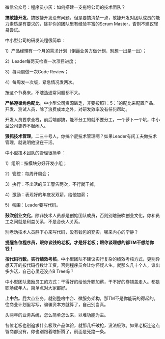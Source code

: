 微信公众号：程序员小灰：如何搭建一支拖垮公司的技术团队？



**搞敏捷开发**。搞敏捷开发没有问题，但是要搞清楚一点，敏捷开发对团队成员的能力素质是有要求的，除非你的团队里有经验丰富的Scrum Master，否则不建议轻易尝试。



中小型公司的研发流程很简单：

1）产品经理有一个月的需求计划（倒逼业务方做计划，别想一出是一出）；

2）Leader每两天检查一次项目进度；

3）每两周做一次Code Review；

4）每周发一次版，紧急情况发两次。

按这个节奏来，不瞎造通常问题都不大。



**严格遵循角色配比**。中小型公司资源匮乏，非要按照1：5：1的配比来配置产品、开发、测试人员，除了浪费成本之外，对研发效率没有任何帮助。

开发人员要求全栈，前后端都搞，能不分工的就不要分工，一个萝卜一个坑，中小型公司更养不起闲人。



**狠抓技术管理**。二三十号人，你搞个屁技术管理啊？如果Leader有闲工夫做技术管理，就说明他没在干活。

中小型技术团队的管理很简单：

1）组织：按模块分好开发小组；

2）管控：每周开周会；

3）执行：不出活的员工警告两次，不行就干掉，

4）激励：表现好的年底发双薪，给他加薪；

5）氛围：Leader要写代码。



**鼓吹创业文化**。除非技术人员都是创始团队成员，否则别瞎鼓吹创业文化，你和员工之间就是利益关系，不是合伙人关系。

别老劝技术人员静下心来写代码，没有钱包的充实，哪来内心的宁静？

**提醒各位程序员，跟你谈钱的老板，才是好老板；跟你谈理想的都TM不想给你钱！**



**按代码行数，实行绩效考核**。中小型团队不建议实行复杂的绩效考核方式，更别异想天开的按代码行数计工资，否则程序员会让你怀疑人生。就那么几十个人，谁出多少活，自己心里还没点B Tree吗？

中小型团队激励员工的方式：干得好的给他升职加薪，干不好的卷铺盖走人。都是职场成年人，简单点对大家都好。



**上中台**。屁大点业务，就别整啥中台、微服务架构，那TM不是你能玩的得起的。往商业计划里写写，骗骗资本方就算了，自己别当真。

头两年的业务系统，怎么简单怎么来，以堆功能为主。

各位老板也别追求什么极致产品体验，就那几杆破枪，没法极致。如果老板连这点智商都没有，你也别跟着瞎折腾了，前面是死路一条。